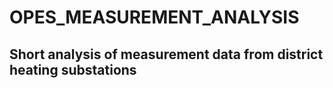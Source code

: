 # OPES_MEASUREMENT_ANALYSIS

## Short analysis of measurement data from district heating substations 
